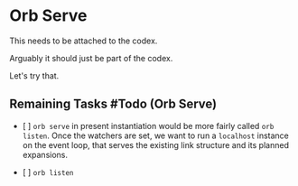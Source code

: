 # Orb Serve

This needs to be attached to the codex\.

Arguably it should just be part of the codex\.

Let's try that\.


## Remaining Tasks \#Todo \(Orb Serve\)

- \[ \]  `orb serve` in present instantiation would be more fairly called
    `orb listen`\.  Once the watchers are set, we want to run a `localhost`
    instance on the event loop, that serves the existing link structure and
    its planned expansions\.

- \[ \]  `orb listen`